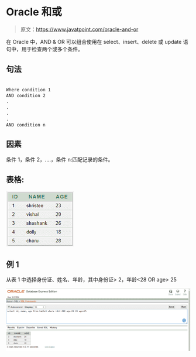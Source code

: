 # Oracle 和或

> 原文：<https://www.javatpoint.com/oracle-and-or>

在 Oracle 中，AND & OR 可以组合使用在 select、insert、delete 或 update 语句中，用于检查两个或多个条件。

## 句法

```

Where condition 1
AND condition 2
.
.
.
.
AND condition n

```

## 因素

条件 1，条件 2，....，条件 n:匹配记录的条件。

## 表格:

![ORACLE AND & OR](img/352ca8e044420be7df8d27a4d5e6a703.png)

## 例 1

从表 1 中选择身份证、姓名、年龄，其中身份证> 2，年龄<28 OR age> 25

![ORACLE AND & OR](img/fe9c4ae68cfe39a50cab0df24b671851.png)